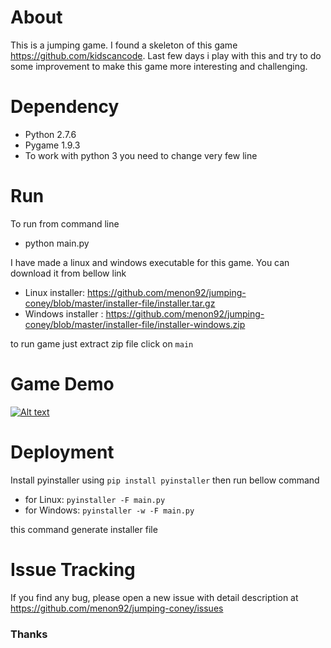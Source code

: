 # About
This is a jumping game. I found a skeleton of this game https://github.com/kidscancode. Last few days i play with this and try to do some improvement to make this game more interesting and challenging.

# Dependency
* Python 2.7.6
* Pygame 1.9.3
* To work with python 3 you need to change very few line 

# Run
To run from command line 
- python main.py

I have made a linux and windows executable for this game. You can download it from bellow link

- Linux installer: https://github.com/menon92/jumping-coney/blob/master/installer-file/installer.tar.gz
- Windows installer : https://github.com/menon92/jumping-coney/blob/master/installer-file/installer-windows.zip

to run game just extract zip file click on `main` 

# Game Demo
[![Alt text](https://img.youtube.com/vi/6xjpBZVYWto/0.jpg)](https://www.youtube.com/embed/6xjpBZVYWto)

# Deployment
Install pyinstaller using  `pip install pyinstaller` then run bellow command

- for Linux: `pyinstaller -F main.py`
- for Windows:  `pyinstaller -w -F main.py`

this command generate installer file

# Issue Tracking
If you find any bug, please open a new issue with detail description at https://github.com/menon92/jumping-coney/issues

### Thanks
